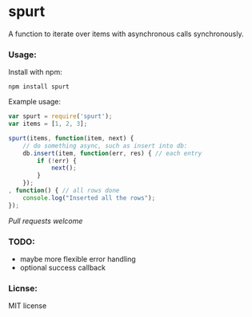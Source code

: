 # spurt

A function to iterate over items with asynchronous calls synchronously.

### Usage:

Install with npm:
```
npm install spurt
```

Example usage:

```javascript
var spurt = require('spurt');
var items = [1, 2, 3];

spurt(items, function(item, next) {
    // do something async, such as insert into db:
    db.insert(item, function(err, res) { // each entry
        if (!err) {
            next();
        }
    });
, function() { // all rows done
    console.log("Inserted all the rows");
});
```

*Pull requests welcome*

### TODO:
- maybe more flexible error handling
- optional success callback

### Licnse:
MIT license
